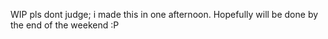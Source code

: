 WIP pls dont judge; i made this in one afternoon. Hopefully will be done by the end of the weekend :P